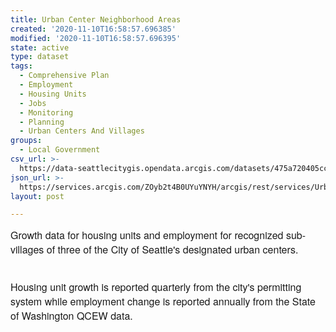 ```yaml
---
title: Urban Center Neighborhood Areas
created: '2020-11-10T16:58:57.696385'
modified: '2020-11-10T16:58:57.696395'
state: active
type: dataset
tags:
  - Comprehensive Plan
  - Employment
  - Housing Units
  - Jobs
  - Monitoring
  - Planning
  - Urban Centers And Villages
groups:
  - Local Government
csv_url: >-
  https://data-seattlecitygis.opendata.arcgis.com/datasets/475a720405cc45968a04513354030a3e_1.csv?outSR=%7B%22latestWkid%22%3A2926%2C%22wkid%22%3A2926%7D
json_url: >-
  https://services.arcgis.com/ZOyb2t4B0UYuYNYH/arcgis/rest/services/Urban_Centers_and_Villages_Growth_Monitoring/FeatureServer/1
layout: post

---
```

<span style='font-family: &quot;Avenir LT W01 35 Light&quot;, &quot;Avenir Next&quot;, Avenir, &quot;Helvetica Neue&quot;, Helvetica, Arial, sans-serif; font-size: 16px;'>Growth data for housing units and employment for r</span><span style='font-family: &quot;Avenir LT W01 35 Light&quot;, &quot;Avenir Next&quot;, Avenir, &quot;Helvetica Neue&quot;, Helvetica, Arial, sans-serif; font-size: 16px;'>ecognized sub-villages of three of the City of Seattle's designated urban centers.</span><div><span style='font-family: &quot;Avenir LT W01 35 Light&quot;, &quot;Avenir Next&quot;, Avenir, &quot;Helvetica Neue&quot;, Helvetica, Arial, sans-serif; font-size: 16px;'><br /></span></div><div><span style='font-family: &quot;Avenir LT W01 35 Light&quot;, &quot;Avenir Next&quot;, Avenir, &quot;Helvetica Neue&quot;, Helvetica, Arial, sans-serif; font-size: 16px;'>Housing unit growth is reported quarterly from the city's permitting system while employment change is reported annually from the State of Washington QCEW data.</span></div>
